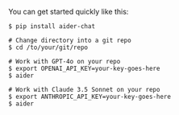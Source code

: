 
You can get started quickly like this:

```
$ pip install aider-chat

# Change directory into a git repo
$ cd /to/your/git/repo

# Work with GPT-4o on your repo
$ export OPENAI_API_KEY=your-key-goes-here
$ aider 

# Work with Claude 3.5 Sonnet on your repo
$ export ANTHROPIC_API_KEY=your-key-goes-here
$ aider
```
